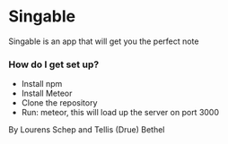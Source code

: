 # Singable #

Singable is an app that will get you the perfect note

### How do I get set up? ###

* Install npm
* Install Meteor
* Clone the repository
* Run: meteor, this will load up the server on port 3000
 
By Lourens Schep and Tellis (Drue) Bethel
